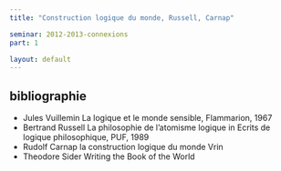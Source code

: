 ```yaml
---
title: "Construction logique du monde, Russell, Carnap"

seminar: 2012-2013-connexions
part: 1

layout: default
---
```


## bibliographie

- Jules Vuillemin La logique et le monde sensible, Flammarion, 1967
- Bertrand Russell La philosophie de l’atomisme logique in  Ecrits de logique philosophique, PUF, 1989
- Rudolf Carnap la construction logique du monde Vrin 
- Theodore Sider Writing the Book of the World